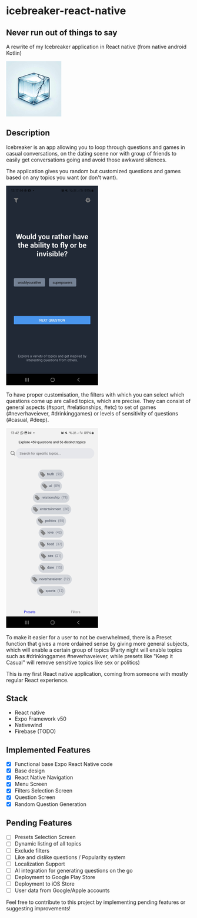 # icebreaker-react-native

## Never run out of things to say

A rewrite of my Icebreaker application in React native (from native android Kotlin)

<img src="./assets/logo.jpg" alt="Icebreaker logo" width="150"/>

## Description

Icebreaker is an app allowing you to loop through questions and games in casual conversations, on the dating scene nor with group of friends to easily get conversations going and avoid those awkward silences.

The application gives you random but customized questions and games based on any topics you want (or don't want). 

<img src="./assets/icebreaker.jpg" alt="Icebreaker app" width="250"/>

To have proper customisation, the filters with which you can select which questions come up are called topics, which are precise. They can consist of general aspects (#sport, #relationships, #etc) to set of games (#neverhaveiever, #drinkinggames) or levels of sensitivity of questions (#casual, #deep).

<img src="./assets/icebreaker-filters.jpg" alt="Icebreaker filters" width="250"/>

To make it easier for a user to not be overwhelmed, there is a Preset function that gives a more ordained sense by giving more general subjects, which will enable a certain group of topics (Party night will enable topics such as #drinkinggames #neverhaveiever, while presets like "Keep it Casual" will remove sensitive topics like sex or politics) 

This is my first React native application, coming from someone with mostly regular React experience.


## Stack

- React native
- Expo Framework v50
- Nativewind
- Firebase (TODO)

## Implemented Features

- [x] Functional base Expo React Native code
- [x] Base design
- [x] React Native Navigation
- [x] Menu Screen
- [x] Filters Selection Screen
- [x] Question Screen
- [x] Random Question Generation

## Pending Features

- [ ] Presets Selection Screen
- [ ] Dynamic listing of all topics
- [ ] Exclude filters
- [ ] Like and dislike questions / Popularity system
- [ ] Localization Support
- [ ] AI integration for generating questions on the go
- [ ] Deployment to Google Play Store
- [ ] Deployment to iOS Store
- [ ] User data from Google/Apple accounts

Feel free to contribute to this project by implementing pending features or suggesting improvements!
